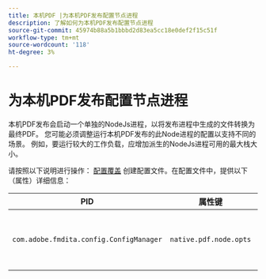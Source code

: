 ```yaml
---
title: 本机PDF |为本机PDF发布配置节点进程
description: 了解如何为本机PDF发布配置节点进程
source-git-commit: 45974b88a5b1bbbd2d83ea5cc18e0def2f15c51f
workflow-type: tm+mt
source-wordcount: '118'
ht-degree: 3%

---
```



# 为本机PDF发布配置节点进程

本机PDF发布会启动一个单独的NodeJs进程，以将发布进程中生成的文件转换为最终PDF。 您可能必须调整运行本机PDF发布的此Node进程的配置以支持不同的场景。 例如，要运行较大的工作负载，应增加派生的NodeJs进程可用的最大栈大小。

请按照以下说明进行操作： [配置覆盖](../cs-install-guide/download-install-additional-config-override.md) 创建配置文件。在配置文件中，提供以下（属性）详细信息：

| PID | 属性键 | 属性值 |
|---|---|---|
| `com.adobe.fmdita.config.ConfigManager` | `native.pdf.node.opts` | 用于设置任何标准的字符串值 `NODE_OPTIONS`.<BR> 默认值: &quot;&quot; |

